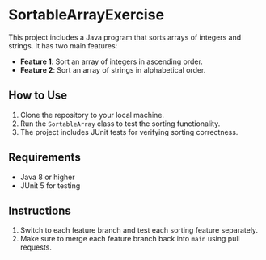 # SortableArrayExercise

This project includes a Java program that sorts arrays of integers and strings. It has two main features:

- **Feature 1**: Sort an array of integers in ascending order.
- **Feature 2**: Sort an array of strings in alphabetical order.

## How to Use
1. Clone the repository to your local machine.
2. Run the `SortableArray` class to test the sorting functionality.
3. The project includes JUnit tests for verifying sorting correctness.

## Requirements
- Java 8 or higher
- JUnit 5 for testing

## Instructions
1. Switch to each feature branch and test each sorting feature separately.
2. Make sure to merge each feature branch back into `main` using pull requests.
